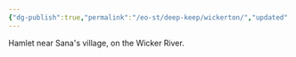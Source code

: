 ```yaml
---
{"dg-publish":true,"permalink":"/eo-st/deep-keep/wickerton/","updated":"2025-06-08T15:23:07.949-04:00"}
---
```


Hamlet near Sana's village, on the Wicker River.